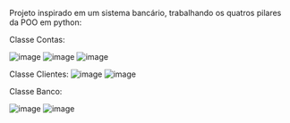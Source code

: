 Projeto inspirado em um sistema bancário, trabalhando os quatros pilares da POO em python:

Classe Contas:

![image](https://github.com/Macedo003/Sistema_Bancario/assets/124840692/62bedf3d-f8bb-450d-b6ea-1aba673891c9)
![image](https://github.com/Macedo003/Sistema_Bancario/assets/124840692/7b90bee3-f079-4962-89f8-81aa45e6e1a7)
![image](https://github.com/Macedo003/Sistema_Bancario/assets/124840692/cc4ccf67-c43a-4723-a676-dd8d03fba6c6)

Classe Clientes:
![image](https://github.com/Macedo003/Sistema_Bancario/assets/124840692/33c4e43c-d968-439a-8698-ecb9bdedd67c)
![image](https://github.com/Macedo003/Sistema_Bancario/assets/124840692/4da27e36-d1bc-480e-a6e3-a4060548e4dd)

Classe Banco:

![image](https://github.com/Macedo003/Sistema_Bancario/assets/124840692/aa1b74de-d4b7-431c-8a36-7ef1cd73195c)
![image](https://github.com/Macedo003/Sistema_Bancario/assets/124840692/06d1aaa8-fb5a-4247-ac51-820beed41a3d)
